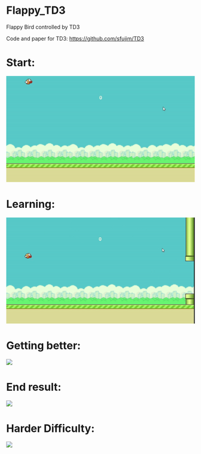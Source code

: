 # Flappy_TD3
Flappy Bird controlled by TD3

Code and paper for TD3: https://github.com/sfujim/TD3

# Start:

![](https://github.com/PieterES/Flappy_TD3/blob/main/Flappy_1.gif)

# Learning:

![](https://github.com/PieterES/Flappy_TD3/blob/main/Flappy_2.gif)

# Getting better:

![](https://github.com/PieterES/Flappy_TD3/blob/main/Flappy_3.gif)

# End result:

![](https://github.com/PieterES/Flappy_TD3/blob/main/Flappy_4.gif)

# Harder Difficulty:

![](https://github.com/PieterES/Flappy_TD3/blob/main/Flappy_5.gif)
